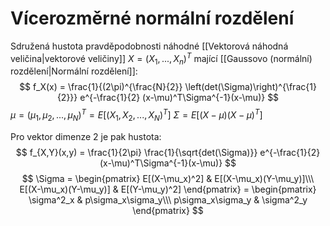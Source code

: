 # Vícerozměrné normální rozdělení
Sdružená hustota pravděpodobnosti náhodné [[Vektorová náhodná veličina|vektorové veličiny]] $X = (X_1, ..., X_n)^T$ mající [[Gaussovo (normální) rozdělení|Normální rozdělení]]:
$$
f_X(x) = \frac{1}{(2\pi)^{\frac{N}{2}} \left(det(\Sigma)\right)^{\frac{1}{2}}} e^{-\frac{1}{2} (x-\mu)^T\Sigma^{-1}(x-\mu)}
$$
$\mu = (\mu_1, \mu_2, ..., \mu_N)^T = E[(X_1,X_2,...,X_N)^T]$
$\Sigma = E[(X-\mu)(X-\mu)^T]$

Pro vektor dimenze 2 je pak hustota:
$$
f_{X,Y}(x,y) = \frac{1}{2\pi} \frac{1}{\sqrt{det(\Sigma)}} e^{-\frac{1}{2} (x-\mu)^T\Sigma^{-1}(x-\mu)}
$$
$$
\Sigma 
= \begin{pmatrix}
E[(X-\mu_x)^2] & E[(X-\mu_x)(Y-\mu_y)]\\\ 
E[(X-\mu_x)(Y-\mu_y)] & E[(Y-\mu_y)^2]
\end{pmatrix} 
= \begin{pmatrix}
\sigma^2_x & p\sigma_x\sigma_y\\\ 
p\sigma_x\sigma_y & \sigma^2_y
\end{pmatrix}
$$
